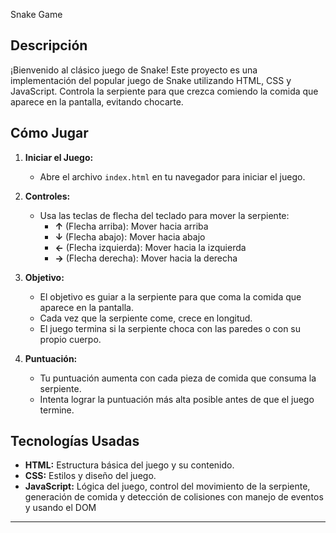  Snake Game

## Descripción

¡Bienvenido al clásico juego de Snake! Este proyecto es una implementación del popular juego de Snake utilizando HTML, CSS y JavaScript. Controla la serpiente para que crezca comiendo la comida que aparece en la pantalla, evitando chocarte.

## Cómo Jugar

1. **Iniciar el Juego:**
   - Abre el archivo `index.html` en tu navegador para iniciar el juego.

2. **Controles:**
   - Usa las teclas de flecha del teclado para mover la serpiente:
     - **↑** (Flecha arriba): Mover hacia arriba
     - **↓** (Flecha abajo): Mover hacia abajo
     - **←** (Flecha izquierda): Mover hacia la izquierda
     - **→** (Flecha derecha): Mover hacia la derecha

3. **Objetivo:**
   - El objetivo es guiar a la serpiente para que coma la comida que aparece en la pantalla.
   - Cada vez que la serpiente come, crece en longitud.
   - El juego termina si la serpiente choca con las paredes o con su propio cuerpo.

4. **Puntuación:**
   - Tu puntuación aumenta con cada pieza de comida que consuma la serpiente.
   - Intenta lograr la puntuación más alta posible antes de que el juego termine.

## Tecnologías Usadas

- **HTML:** Estructura básica del juego y su contenido.
- **CSS:** Estilos y diseño del juego.
- **JavaScript:** Lógica del juego, control del movimiento de la serpiente, generación de comida y detección de colisiones con manejo de eventos y usando el DOM

---

